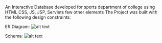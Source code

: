An Interactive Database developed for sports department of college using HTML,CSS, JS, JSP, Servlets few other elements
The Project was built with the following design constraints:

ER Diagram:
![alt text](https://github.com/annan007/Interactive-Database-For-Sports-Department/blob/master/erdplus-diagram.png)


Schema:
![alt text](https://github.com/annan007/Interactive-Database-For-Sports-Department/blob/master/erdplus-schema.png)
